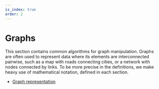 ```yaml
---
is_index: true
order: 2
---
```


# Graphs

This section contains common algorithms for graph manipulation. Graphs are often
used to represent data where its elements are interconnected pairwise, such as a
map with roads connecting cities, or a network with nodes connected by links.
To be more precise in the definitions, we make heavy use of mathematical
notation, defined in each section.

* [Graph representation](./representation.md)
